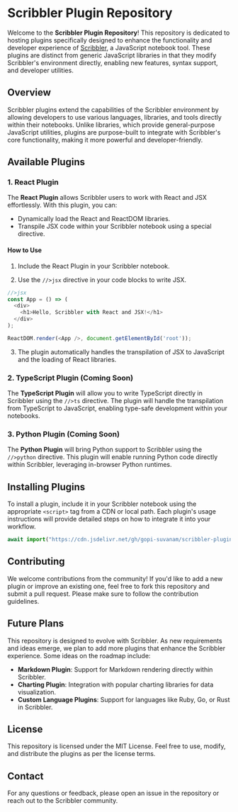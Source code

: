 

# Scribbler Plugin Repository

Welcome to the **Scribbler Plugin Repository**! This repository is dedicated to hosting plugins specifically designed to enhance the functionality and developer experience of [Scribbler](https://scribbler.live), a JavaScript notebook tool. These plugins are distinct from generic JavaScript libraries in that they modify Scribbler's environment directly, enabling new features, syntax support, and developer utilities.

## Overview

Scribbler plugins extend the capabilities of the Scribbler environment by allowing developers to use various languages, libraries, and tools directly within their notebooks. Unlike libraries, which provide general-purpose JavaScript utilities, plugins are purpose-built to integrate with Scribbler's core functionality, making it more powerful and developer-friendly.

## Available Plugins

### 1. React Plugin

The **React Plugin** allows Scribbler users to work with React and JSX effortlessly. With this plugin, you can:

- Dynamically load the React and ReactDOM libraries.
- Transpile JSX code within your Scribbler notebook using a special directive.

#### How to Use

1. Include the React Plugin in your Scribbler notebook.

2. Use the `//>jsx` directive in your code blocks to write JSX.

```javascript
//>jsx
const App = () => (
  <div>
    <h1>Hello, Scribbler with React and JSX!</h1>
  </div>
);

ReactDOM.render(<App />, document.getElementById('root'));
```

3. The plugin automatically handles the transpilation of JSX to JavaScript and the loading of React libraries.

### 2. TypeScript Plugin (Coming Soon)

The **TypeScript Plugin** will allow you to write TypeScript directly in Scribbler using the `//>ts` directive. The plugin will handle the transpilation from TypeScript to JavaScript, enabling type-safe development within your notebooks.

### 3. Python Plugin (Coming Soon)

The **Python Plugin** will bring Python support to Scribbler using the `//>python` directive. This plugin will enable running Python code directly within Scribbler, leveraging in-browser Python runtimes.

## Installing Plugins

To install a plugin, include it in your Scribbler notebook using the appropriate `<script>` tag from a CDN or local path. Each plugin's usage instructions will provide detailed steps on how to integrate it into your workflow.

```javascript
await import("https://cdn.jsdelivr.net/gh/gopi-suvanam/scribbler-plugins/react-plugin.min.js")
```

## Contributing

We welcome contributions from the community! If you'd like to add a new plugin or improve an existing one, feel free to fork this repository and submit a pull request. Please make sure to follow the contribution guidelines.

## Future Plans

This repository is designed to evolve with Scribbler. As new requirements and ideas emerge, we plan to add more plugins that enhance the Scribbler experience. Some ideas on the roadmap include:

- **Markdown Plugin**: Support for Markdown rendering directly within Scribbler.
- **Charting Plugin**: Integration with popular charting libraries for data visualization.
- **Custom Language Plugins**: Support for languages like Ruby, Go, or Rust in Scribbler.

## License

This repository is licensed under the MIT License. Feel free to use, modify, and distribute the plugins as per the license terms.

## Contact

For any questions or feedback, please open an issue in the repository or reach out to the Scribbler community.

